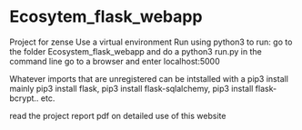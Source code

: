 # Ecosytem_flask_webapp
Project for zense 
Use a virtual environment
Run using python3
to run:
go to the folder Ecosystem_flask_webapp and do a python3 run.py in the command line
go to a browser and enter localhost:5000

Whatever imports that are unregistered can be intstalled with a pip3 install 
mainly 
pip3 install flask, 
pip3 install flask-sqlalchemy, 
pip3 install flask-bcrypt..
etc.

read the project report pdf on detailed use of this website
